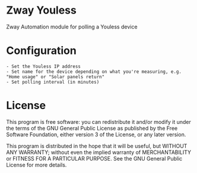 # Zway Youless

Zway Automation module for polling a Youless device

# Configuration

    - Set the Youless IP address
    - Set name for the device depending on what you're measuring, e.g. "Home usage" or "Solar panels return"
    - Set polling interval (in minutes)
    

# License

This program is free software: you can redistribute it and/or modify
it under the terms of the GNU General Public License as published by
the Free Software Foundation, either version 3 of the License, or any 
later version.

This program is distributed in the hope that it will be useful,
but WITHOUT ANY WARRANTY; without even the implied warranty of
MERCHANTABILITY or FITNESS FOR A PARTICULAR PURPOSE. See the
GNU General Public License for more details.
